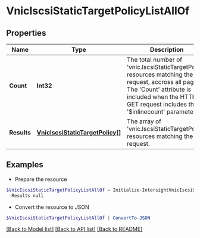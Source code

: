 # VnicIscsiStaticTargetPolicyListAllOf
## Properties

Name | Type | Description | Notes
------------ | ------------- | ------------- | -------------
**Count** | **Int32** | The total number of &#39;vnic.IscsiStaticTargetPolicy&#39; resources matching the request, accross all pages. The &#39;Count&#39; attribute is included when the HTTP GET request includes the &#39;$inlinecount&#39; parameter. | [optional] 
**Results** | [**VnicIscsiStaticTargetPolicy[]**](VnicIscsiStaticTargetPolicy.md) | The array of &#39;vnic.IscsiStaticTargetPolicy&#39; resources matching the request. | [optional] 

## Examples

- Prepare the resource
```powershell
$VnicIscsiStaticTargetPolicyListAllOf = Initialize-IntersightVnicIscsiStaticTargetPolicyListAllOf  -Count null `
 -Results null
```

- Convert the resource to JSON
```powershell
$VnicIscsiStaticTargetPolicyListAllOf | ConvertTo-JSON
```

[[Back to Model list]](../README.md#documentation-for-models) [[Back to API list]](../README.md#documentation-for-api-endpoints) [[Back to README]](../README.md)

